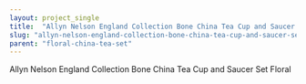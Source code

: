 ```yaml
---
layout: project_single
title:  "Allyn Nelson England Collection Bone China Tea Cup and Saucer Set Floral"
slug: "allyn-nelson-england-collection-bone-china-tea-cup-and-saucer-set-floral"
parent: "floral-china-tea-set"
---
```

Allyn Nelson England Collection Bone China Tea Cup and Saucer Set Floral
